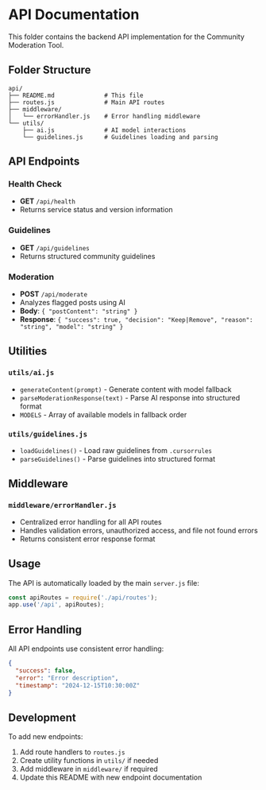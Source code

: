 # API Documentation

This folder contains the backend API implementation for the Community Moderation Tool.

## Folder Structure

```
api/
├── README.md              # This file
├── routes.js              # Main API routes
├── middleware/
│   └── errorHandler.js    # Error handling middleware
└── utils/
    ├── ai.js              # AI model interactions
    └── guidelines.js      # Guidelines loading and parsing
```

## API Endpoints

### Health Check
- **GET** `/api/health`
- Returns service status and version information

### Guidelines
- **GET** `/api/guidelines`
- Returns structured community guidelines

### Moderation
- **POST** `/api/moderate`
- Analyzes flagged posts using AI
- **Body**: `{ "postContent": "string" }`
- **Response**: `{ "success": true, "decision": "Keep|Remove", "reason": "string", "model": "string" }`

## Utilities

### `utils/ai.js`
- `generateContent(prompt)` - Generate content with model fallback
- `parseModerationResponse(text)` - Parse AI response into structured format
- `MODELS` - Array of available models in fallback order

### `utils/guidelines.js`
- `loadGuidelines()` - Load raw guidelines from `.cursorrules`
- `parseGuidelines()` - Parse guidelines into structured format

## Middleware

### `middleware/errorHandler.js`
- Centralized error handling for all API routes
- Handles validation errors, unauthorized access, and file not found errors
- Returns consistent error response format

## Usage

The API is automatically loaded by the main `server.js` file:

```javascript
const apiRoutes = require('./api/routes');
app.use('/api', apiRoutes);
```

## Error Handling

All API endpoints use consistent error handling:

```json
{
  "success": false,
  "error": "Error description",
  "timestamp": "2024-12-15T10:30:00Z"
}
```

## Development

To add new endpoints:
1. Add route handlers to `routes.js`
2. Create utility functions in `utils/` if needed
3. Add middleware in `middleware/` if required
4. Update this README with new endpoint documentation 